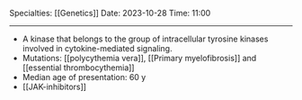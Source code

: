Specialties: [[Genetics]] 
Date: 2023-10-28
Time: 11:00 

---
- A kinase that belongs to the group of intracellular tyrosine kinases involved in cytokine-mediated signaling. 
- Mutations: [[polycythemia vera]], [[Primary myelofibrosis]] and [[essential thrombocythemia]]
- Median age of presentation: 60 y 
- [[JAK-inhibitors]] 